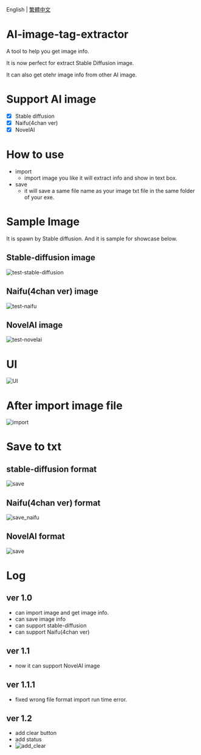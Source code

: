 English | [繁體中文](README_TCH.md)
# AI-image-tag-extractor
A tool to help you get image info.

It is now perfect for extract Stable Diffusion image.

It can also get otehr image info from other AI image.
# Support AI image
- [x] Stable diffusion
- [x] Naifu(4chan ver)
- [x] NovelAI
# How to use
* import
  * import image you like it will extract info and show in text box.
* save
  * it will save a same file name as your image txt file in the same folder of your exe.
# Sample Image
It is spawn by Stable diffusion. And it is sample for showcase below.
## Stable-diffusion image
![test-stable-diffusion](/sample/stable-diffusion-test.png)
## Naifu(4chan ver) image
![test-naifu](/sample/naifu-sample.png)
## NovelAI image
![test-novelai](/sample/novelai-sample.png)

# UI
![UI](image/add_clear.png)
# After import image file
![import](image/import.png)
# Save to txt
## stable-diffusion format
![save](image/save_txt.png)
## Naifu(4chan ver) format
![save_naifu](image/save_txt_naifu.png)
## NovelAI format
![save](image/save_txt_novelai.png)

# Log
## ver 1.0
* can import image and get image info.
* can save image info
* can support stable-diffusion
* can support Naifu(4chan ver)
## ver 1.1
* now it can support NovelAI image
## ver 1.1.1
* fixed wrong file format import run time error.
## ver 1.2
* add clear button
* add status
* ![add_clear](sample/add_clear.png)
